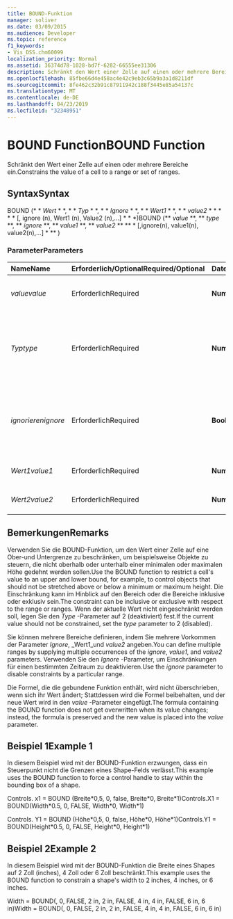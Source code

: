 ```yaml
---
title: BOUND-Funktion
manager: soliver
ms.date: 03/09/2015
ms.audience: Developer
ms.topic: reference
f1_keywords:
- Vis_DSS.chm60099
localization_priority: Normal
ms.assetid: 36374d78-1028-bd7f-6282-66555ee31306
description: Schränkt den Wert einer Zelle auf einen oder mehrere Bereiche ein.
ms.openlocfilehash: 85fbe66d4e458ac4e42c9eb3c65b9a3a1d8211df
ms.sourcegitcommit: 8fe462c32b91c87911942c188f3445e85a54137c
ms.translationtype: MT
ms.contentlocale: de-DE
ms.lasthandoff: 04/23/2019
ms.locfileid: "32348951"
---
```

# <a name="bound-function"></a><span data-ttu-id="6ac04-103">BOUND Function</span><span class="sxs-lookup"><span data-stu-id="6ac04-103">BOUND Function</span></span>

<span data-ttu-id="6ac04-104">Schränkt den Wert einer Zelle auf einen oder mehrere Bereiche ein.</span><span class="sxs-lookup"><span data-stu-id="6ac04-104">Constrains the value of a cell to a range or set of ranges.</span></span>
  
## <a name="syntax"></a><span data-ttu-id="6ac04-105">Syntax</span><span class="sxs-lookup"><span data-stu-id="6ac04-105">Syntax</span></span>

<span data-ttu-id="6ac04-106">BOUND (\* \* *Wert* \* \*, \* \* *Typ* \* \*, \* \* *Ignore* \* \*, \* \* *Wert1* \* \*, \* \* *value2* \* \* \* \* \* [, ignore (n), Wert1 (n), Value2 (n),...] \* \* \*)</span><span class="sxs-lookup"><span data-stu-id="6ac04-106">BOUND (\*\* *value* \*\*, \*\* *type* \*\*, \*\* *ignore* \*\*, \*\* *value1* \*\*, \*\* *value2* \*\* \*\* \* [,ignore(n), value1(n), value2(n),...] \* \*\* )</span></span> 
  
### <a name="parameters"></a><span data-ttu-id="6ac04-107">Parameter</span><span class="sxs-lookup"><span data-stu-id="6ac04-107">Parameters</span></span>

|<span data-ttu-id="6ac04-108">**Name**</span><span class="sxs-lookup"><span data-stu-id="6ac04-108">**Name**</span></span>|<span data-ttu-id="6ac04-109">**Erforderlich/Optional**</span><span class="sxs-lookup"><span data-stu-id="6ac04-109">**Required/Optional**</span></span>|<span data-ttu-id="6ac04-110">**Datentyp**</span><span class="sxs-lookup"><span data-stu-id="6ac04-110">**Data Type**</span></span>|<span data-ttu-id="6ac04-111">**Beschreibung**</span><span class="sxs-lookup"><span data-stu-id="6ac04-111">**Description**</span></span>|
|:-----|:-----|:-----|:-----|
| <span data-ttu-id="6ac04-112">_value_</span><span class="sxs-lookup"><span data-stu-id="6ac04-112">_value_</span></span> <br/> |<span data-ttu-id="6ac04-113">Erforderlich</span><span class="sxs-lookup"><span data-stu-id="6ac04-113">Required</span></span>  <br/> |<span data-ttu-id="6ac04-114">**Numerisch**</span><span class="sxs-lookup"><span data-stu-id="6ac04-114">**Numeric**</span></span> <br/> |<span data-ttu-id="6ac04-115">Der aktuelle einzuschränkende Wert.</span><span class="sxs-lookup"><span data-stu-id="6ac04-115">The current value being constrained.</span></span>  <br/> |
| <span data-ttu-id="6ac04-116">_Typ_</span><span class="sxs-lookup"><span data-stu-id="6ac04-116">_type_</span></span> <br/> |<span data-ttu-id="6ac04-117">Erforderlich</span><span class="sxs-lookup"><span data-stu-id="6ac04-117">Required</span></span>  <br/> |<span data-ttu-id="6ac04-118">**Numerisch**</span><span class="sxs-lookup"><span data-stu-id="6ac04-118">**Numeric**</span></span> <br/> |<span data-ttu-id="6ac04-119">Gibt an, ob die Einschränkung einschließend (0), ausschließend (1) oder deaktiviert (2) ist.</span><span class="sxs-lookup"><span data-stu-id="6ac04-119">Whether the constraint is inclusive (0), exclusive (1), or disabled (2).</span></span>  <br/> |
| <span data-ttu-id="6ac04-120">_ignorieren_</span><span class="sxs-lookup"><span data-stu-id="6ac04-120">_ignore_</span></span> <br/> |<span data-ttu-id="6ac04-121">Erforderlich</span><span class="sxs-lookup"><span data-stu-id="6ac04-121">Required</span></span>  <br/> |<span data-ttu-id="6ac04-122">**Boolean**</span><span class="sxs-lookup"><span data-stu-id="6ac04-122">**Boolean**</span></span> <br/> | <span data-ttu-id="6ac04-123">TRUE, um den Range zu ignorieren; FALSE, wenn der Wert der Zelle auf den Range beschränkt werden soll.</span><span class="sxs-lookup"><span data-stu-id="6ac04-123">TRUE to ignore the range; FALSE to constrain the value of the cell to the range.</span></span>  <br/> |
| <span data-ttu-id="6ac04-124">_Wert1_</span><span class="sxs-lookup"><span data-stu-id="6ac04-124">_value1_</span></span> <br/> |<span data-ttu-id="6ac04-125">Erforderlich</span><span class="sxs-lookup"><span data-stu-id="6ac04-125">Required</span></span>  <br/> |<span data-ttu-id="6ac04-126">**Numerisch**</span><span class="sxs-lookup"><span data-stu-id="6ac04-126">**Numeric**</span></span> <br/> |<span data-ttu-id="6ac04-127">Erster Wert in einem Bereich.</span><span class="sxs-lookup"><span data-stu-id="6ac04-127">First value in a range.</span></span>  <br/> |
| <span data-ttu-id="6ac04-128">_Wert2_</span><span class="sxs-lookup"><span data-stu-id="6ac04-128">_value2_</span></span> <br/> |<span data-ttu-id="6ac04-129">Erforderlich</span><span class="sxs-lookup"><span data-stu-id="6ac04-129">Required</span></span>  <br/> |<span data-ttu-id="6ac04-130">**Numerisch**</span><span class="sxs-lookup"><span data-stu-id="6ac04-130">**Numeric**</span></span> <br/> |<span data-ttu-id="6ac04-131">Zweiter Wert in einem Bereich.</span><span class="sxs-lookup"><span data-stu-id="6ac04-131">Second value in a range.</span></span>  <br/> |
   
## <a name="remarks"></a><span data-ttu-id="6ac04-132">Bemerkungen</span><span class="sxs-lookup"><span data-stu-id="6ac04-132">Remarks</span></span>

<span data-ttu-id="6ac04-133">Verwenden Sie die BOUND-Funktion, um den Wert einer Zelle auf eine Ober-und Untergrenze zu beschränken, um beispielsweise Objekte zu steuern, die nicht oberhalb oder unterhalb einer minimalen oder maximalen Höhe gedehnt werden sollen.</span><span class="sxs-lookup"><span data-stu-id="6ac04-133">Use the BOUND function to restrict a cell's value to an upper and lower bound, for example, to control objects that should not be stretched above or below a minimum or maximum height.</span></span> <span data-ttu-id="6ac04-134">Die Einschränkung kann im Hinblick auf den Bereich oder die Bereiche inklusive oder exklusiv sein.</span><span class="sxs-lookup"><span data-stu-id="6ac04-134">The constraint can be inclusive or exclusive with respect to the range or ranges.</span></span> <span data-ttu-id="6ac04-135">Wenn der aktuelle Wert nicht eingeschränkt werden soll, legen Sie den _Type_ -Parameter auf 2 (deaktiviert) fest.</span><span class="sxs-lookup"><span data-stu-id="6ac04-135">If the current value should not be constrained, set the  _type_ parameter to 2 (disabled).</span></span> 
  
<span data-ttu-id="6ac04-136">Sie können mehrere Bereiche definieren, indem Sie mehrere Vorkommen der Parameter _Ignore_, _Wert1_und _value2_ angeben.</span><span class="sxs-lookup"><span data-stu-id="6ac04-136">You can define multiple ranges by supplying multiple occurrences of the  _ignore_,  _value1_, and  _value2_ parameters.</span></span> <span data-ttu-id="6ac04-137">Verwenden Sie den _Ignore_ -Parameter, um Einschränkungen für einen bestimmten Zeitraum zu deaktivieren.</span><span class="sxs-lookup"><span data-stu-id="6ac04-137">Use the  _ignore_ parameter to disable constraints by a particular range.</span></span> 
  
<span data-ttu-id="6ac04-138">Die Formel, die die gebundene Funktion enthält, wird nicht überschrieben, wenn sich ihr Wert ändert; Stattdessen wird die Formel beibehalten, und der neue Wert wird in den _value_ -Parameter eingefügt.</span><span class="sxs-lookup"><span data-stu-id="6ac04-138">The formula containing the BOUND function does not get overwritten when its value changes; instead, the formula is preserved and the new value is placed into the  _value_ parameter.</span></span> 
  
## <a name="example-1"></a><span data-ttu-id="6ac04-139">Beispiel 1</span><span class="sxs-lookup"><span data-stu-id="6ac04-139">Example 1</span></span>

<span data-ttu-id="6ac04-140">In diesem Beispiel wird mit der BOUND-Funktion erzwungen, dass ein Steuerpunkt nicht die Grenzen eines Shape-Felds verlässt.</span><span class="sxs-lookup"><span data-stu-id="6ac04-140">This example uses the BOUND function to force a control handle to stay within the bounding box of a shape.</span></span> 
  
<span data-ttu-id="6ac04-141">Controls. x1 = BOUND (Breite\*0,5, 0, false, Breite\*0, Breite\*1)</span><span class="sxs-lookup"><span data-stu-id="6ac04-141">Controls.X1 = BOUND(Width\*0.5, 0, FALSE, Width\*0, Width\*1)</span></span>
  
<span data-ttu-id="6ac04-142">Controls. Y1 = BOUND (Höhe\*0,5, 0, false, Höhe\*0, Höhe\*1)</span><span class="sxs-lookup"><span data-stu-id="6ac04-142">Controls.Y1 = BOUND(Height\*0.5, 0, FALSE, Height\*0, Height\*1)</span></span>
  
## <a name="example-2"></a><span data-ttu-id="6ac04-143">Beispiel 2</span><span class="sxs-lookup"><span data-stu-id="6ac04-143">Example 2</span></span>

<span data-ttu-id="6ac04-144">In diesem Beispiel wird mit der BOUND-Funktion die Breite eines Shapes auf 2 Zoll (inches), 4 Zoll oder 6 Zoll beschränkt.</span><span class="sxs-lookup"><span data-stu-id="6ac04-144">This example uses the BOUND function to constrain a shape's width to 2 inches, 4 inches, or 6 inches.</span></span> 
  
<span data-ttu-id="6ac04-145">Width = BOUND(, 0, FALSE, 2 in, 2 in, FALSE, 4 in, 4 in, FALSE, 6 in, 6 in)</span><span class="sxs-lookup"><span data-stu-id="6ac04-145">Width = BOUND(, 0, FALSE, 2 in, 2 in, FALSE, 4 in, 4 in, FALSE, 6 in, 6 in)</span></span>
  

